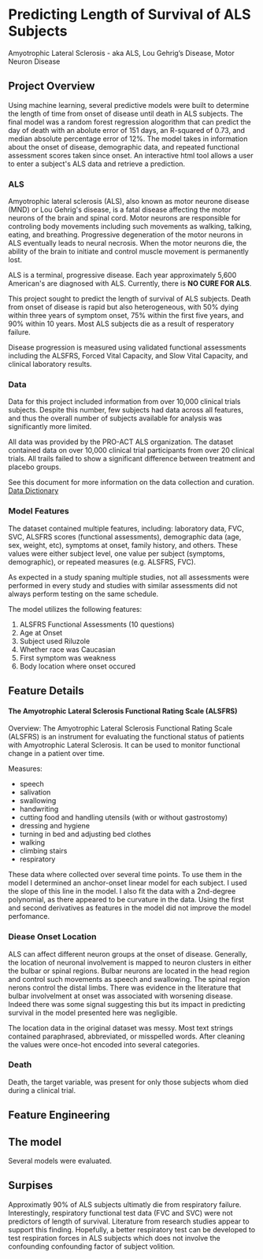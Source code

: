# Predicting Length of Survival of ALS Subjects

Amyotrophic Lateral Sclerosis - aka ALS, Lou Gehrig’s Disease, Motor Neuron Disease   

## Project Overview  

Using machine learning, several predictive models were built to determine the length of time from onset of disease until death in ALS subjects. The final model was a random forest regression alogorithm that can predict the day of death with an abolute error of 151 days, an R-squared of 0.73, and median absolute percentage error of 12%. The model takes in information about the onset of disease, demographic data, and repeated functional assessment scores taken since onset. An interactive html tool allows a user to enter a subject's ALS data and retrieve a prediction.

### ALS

Amyotrophic lateral sclerosis (ALS), also known as motor neurone disease (MND) or Lou Gehrig's disease, is a fatal disease affecting the motor neurons of the brain and spinal cord.  Motor neurons are responsible for controling body movements including such movements as walking, talking, eating, and breathing. Progressive degeneration of the motor neurons in ALS eventually leads to neural necrosis. When the motor neurons die, the ability of the brain to initiate and control muscle movement is permanently lost.  

ALS is a terminal, progressive disease. Each year approximately 5,600 American's are diagnosed with ALS. Currently, there is **NO CURE FOR ALS**.
        
This project sought to predict the length of survival of ALS subjects. Death from onset of disease is rapid but also heterogeneous, with 50% dying within three years of symptom onset, 75% within the first five years, and 90% within 10 years. Most ALS subjects die as a result of resperatory failure. 

Disease progression is measured using validated functional assessments including the ALSFRS, Forced Vital Capacity, and Slow Vital Capacity, and clinical laboratory results.  
 

### Data


Data for this project included information from over 10,000 clinical trials subjects. Despite this number, few subjects had data across all features, and thus the overall number of subjects available for analysis was significantly more limited.

All data was provided by the PRO-ACT ALS organization. The dataset contained data on over 10,000 clinical trial participants from over 20 clinical trials. All trails failed to show a significant difference between treatment and placebo groups.

See this document for more information on the data collection and curation. [Data Dictionary](https://nctu.partners.org/ProACT/Document/DisplayLatest/2)


### Model Features

The dataset contained multiple features, including: laboratory data, FVC, SVC, ALSFRS scores (functional assessments), demographic data (age, sex, weight, etc), symptoms at onset, family history, and others. These values were either subject level, one value per subject (symptoms, demographic), or repeated measures (e.g. ALSFRS, FVC).

As expected in a study spaning multiple studies, not all assessments were performed in every study and studies with similar assessments did not always perform testing on the same schedule. 

The model utilizes the following features:

1. ALSFRS Functional Assessments (10 questions)
2. Age at Onset
3. Subject used Riluzole
4. Whether race was Caucasian
5. First symptom was weakness
6. Body location where onset occured



## Feature Details
#### The Amyotrophic Lateral Sclerosis Functional Rating Scale (ALSFRS)

Overview:
The Amyotrophic Lateral Sclerosis Functional Rating Scale (ALSFRS) is an instrument for evaluating the functional status of patients with Amyotrophic Lateral Sclerosis. It can be used to monitor functional change in a patient over time.

Measures:
- speech
- salivation
- swallowing
- handwriting
- cutting food and handling utensils (with or without gastrostomy)
- dressing and hygiene
- turning in bed and adjusting bed clothes
- walking
- climbing stairs
- respiratory

These data where collected over several time points. To use them in the model I determined an anchor-onset linear model for each subject. I used the slope of this line in the model. I also fit the data with a 2nd-degree polynomial, as there appeared to be curvature in the data. Using the first and second derivatives as features in the model did not improve the model perfomance. 

### Diease Onset Location

ALS can affect different neuron groups at the onset of disease. Generally, the location of neuronal involvement is mapped to neuron clusters in either the bulbar or spinal regions. Bulbar neurons are located in the head region and control such movements as speech and swallowing. The spinal region nerons control the distal limbs. There was evidence in the literature that bulbar involvelment at onset was associated with worsening disease. Indeed there was some signal suggesting this but its impact in predicting survival in the model presented here was negligible.

The location data in the original dataset was messy. Most text strings contained paraphrased, abbreviated, or misspelled words. After cleaning the values were once-hot encoded into several categories.

### Death

Death, the target variable, was present for only those subjects whom died during a clinical trial.


## Feature Engineering
### 

## The model
Several models were evaluated. 

## Surpises

Approximatly 90% of ALS subjects ultimatly die from respiratory failure. Interestingly, respiratory functional test data (FVC and SVC) were not predictors of length of survival. Literature from research studies appear to support this finding. Hopefully, a better respiratory test can be developed to test respiration forces in ALS subjects which does not involve the confounding confounding factor of subject volition.

